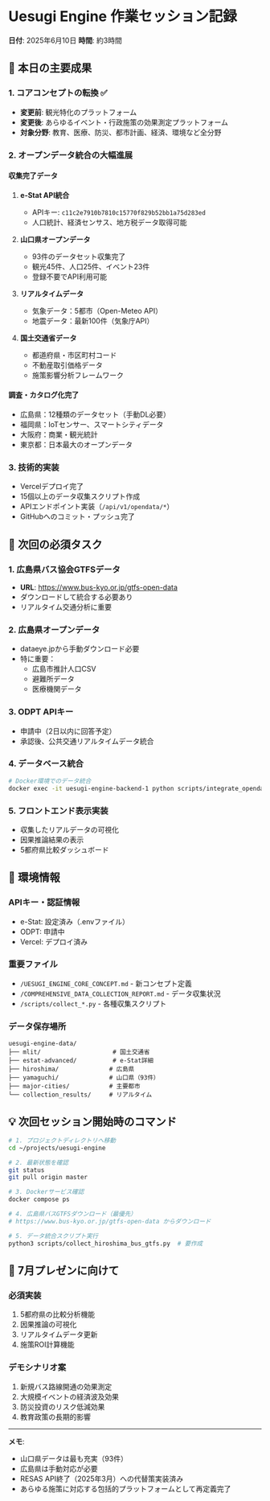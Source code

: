 # Uesugi Engine 作業セッション記録
**日付**: 2025年6月10日
**時間**: 約3時間

## 🎯 本日の主要成果

### 1. コアコンセプトの転換 ✅
- **変更前**: 観光特化のプラットフォーム
- **変更後**: あらゆるイベント・行政施策の効果測定プラットフォーム
- **対象分野**: 教育、医療、防災、都市計画、経済、環境など全分野

### 2. オープンデータ統合の大幅進展

#### 収集完了データ
1. **e-Stat API統合**
   - APIキー: `c11c2e7910b7810c15770f829b52bb1a75d283ed`
   - 人口統計、経済センサス、地方税データ取得可能

2. **山口県オープンデータ**
   - 93件のデータセット収集完了
   - 観光45件、人口25件、イベント23件
   - 登録不要でAPI利用可能

3. **リアルタイムデータ**
   - 気象データ：5都市（Open-Meteo API）
   - 地震データ：最新100件（気象庁API）

4. **国土交通省データ**
   - 都道府県・市区町村コード
   - 不動産取引価格データ
   - 施策影響分析フレームワーク

#### 調査・カタログ化完了
- 広島県：12種類のデータセット（手動DL必要）
- 福岡県：IoTセンサー、スマートシティデータ
- 大阪府：商業・観光統計
- 東京都：日本最大のオープンデータ

### 3. 技術的実装
- Vercelデプロイ完了
- 15個以上のデータ収集スクリプト作成
- APIエンドポイント実装（`/api/v1/opendata/*`）
- GitHubへのコミット・プッシュ完了

## 📝 次回の必須タスク

### 1. 広島県バス協会GTFSデータ
- **URL**: https://www.bus-kyo.or.jp/gtfs-open-data
- ダウンロードして統合する必要あり
- リアルタイム交通分析に重要

### 2. 広島県オープンデータ
- dataeye.jpから手動ダウンロード必要
- 特に重要：
  - 広島市推計人口CSV
  - 避難所データ
  - 医療機関データ

### 3. ODPT APIキー
- 申請中（2日以内に回答予定）
- 承認後、公共交通リアルタイムデータ統合

### 4. データベース統合
```bash
# Docker環境でのデータ統合
docker exec -it uesugi-engine-backend-1 python scripts/integrate_opendata_simple.py
```

### 5. フロントエンド表示実装
- 収集したリアルデータの可視化
- 因果推論結果の表示
- 5都府県比較ダッシュボード

## 🔧 環境情報

### APIキー・認証情報
- e-Stat: 設定済み（.envファイル）
- ODPT: 申請中
- Vercel: デプロイ済み

### 重要ファイル
- `/UESUGI_ENGINE_CORE_CONCEPT.md` - 新コンセプト定義
- `/COMPREHENSIVE_DATA_COLLECTION_REPORT.md` - データ収集状況
- `/scripts/collect_*.py` - 各種収集スクリプト

### データ保存場所
```
uesugi-engine-data/
├── mlit/                    # 国土交通省
├── estat-advanced/          # e-Stat詳細
├── hiroshima/              # 広島県
├── yamaguchi/              # 山口県（93件）
├── major-cities/           # 主要都市
└── collection_results/     # リアルタイム
```

## 💡 次回セッション開始時のコマンド

```bash
# 1. プロジェクトディレクトリへ移動
cd ~/projects/uesugi-engine

# 2. 最新状態を確認
git status
git pull origin master

# 3. Dockerサービス確認
docker compose ps

# 4. 広島県バスGTFSダウンロード（最優先）
# https://www.bus-kyo.or.jp/gtfs-open-data からダウンロード

# 5. データ統合スクリプト実行
python3 scripts/collect_hiroshima_bus_gtfs.py  # 要作成
```

## 🎯 7月プレゼンに向けて

### 必須実装
1. 5都府県の比較分析機能
2. 因果推論の可視化
3. リアルタイムデータ更新
4. 施策ROI計算機能

### デモシナリオ案
1. 新規バス路線開通の効果測定
2. 大規模イベントの経済波及効果
3. 防災投資のリスク低減効果
4. 教育政策の長期的影響

---

**メモ**: 
- 山口県データは最も充実（93件）
- 広島県は手動対応が必要
- RESAS API終了（2025年3月）への代替策実装済み
- あらゆる施策に対応する包括的プラットフォームとして再定義完了